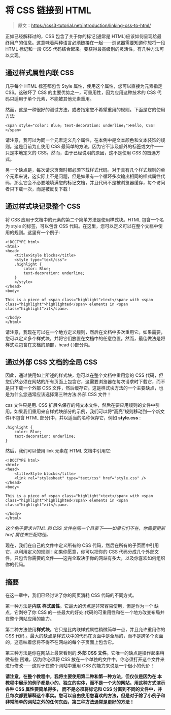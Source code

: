 # 将 CSS 链接到 HTML

> 原文：<https://css3-tutorial.net/introduction/linking-css-to-html/>

正如已经解释过的，CSS 包含了关于你的标记(通常是 HTML)应该如何呈现给最终用户的信息。这意味着两种语言必须链接在一起——浏览器需要知道你想将一段 HTML 标记和一段 CSS 代码结合起来。要获得最高级别的灵活性，有几种方法可以实现。

## 通过样式属性内联 CSS

几乎每个 HTML 标签都包含 Style 属性，使用这个属性，您可以直接为元素指定 CSS。这破坏了 CSS 的主要优势之一，可重用性，因为应用这种技术的 CSS 代码只适用于单个元素，不能被其他元素重用。

然而，这是一种很好的测试方法，或者指定您不希望重用的规则。下面是它的使用方法:

```
<span style="color: Blue; text-decoration: underline;">Hello, CSS!</span>
```

请注意，我可以为同一个元素定义几个属性，在本例中是文本颜色和文本装饰的规则。这是目前为止使用 CSS 最简单的方法，因为它不涉及额外的标签或文件——只是本地定义的 CSS。然而，由于已经说明的原因，这不是使用 CSS 的首选方式。

<input type="hidden" name="IL_IN_ARTICLE">

另一个缺点是，每次请求页面时都必须下载样式代码。对于具有几个样式规则的单个元素来说，这实际上不是问题，但是如果有一个循环多次输出相同的样式属性代码，那么它会不必要地填满您的标记文档，并且代码不是被浏览器缓存，每个访问者只下载一次，而是被反复下载！

## 通过样式块记录整个 CSS

将 CSS 应用于文档中的元素的第二个简单方法是使用样式块。HTML 包含一个名为 style 的标签，可以包含 CSS 代码。在这里，您可以定义可以在整个文档中使用的规则。这里有一个例子:

```
<!DOCTYPE html>
<html>
<head>
	<title>Style blocks</title>
	<style type="text/css">
	.highlight {
		color: Blue;
		text-decoration: underline;
	}
	</style>
</head>
<body>

This is a piece of <span class="highlight">text</span> with <span class="highlight">highlighted</span> elements in <span class="highlight">it</span>.

</body>
</html>
```

请注意，我现在可以在一个地方定义规则，然后在文档中多次重用它。如果需要，您可以定义多个样式块，并将它们放置在文档中的任意位置。然而，最佳做法是将样式块包含在文档的顶部，head ( )部分内。

## 通过外部 CSS 文档的全局 CSS

因此，通过使用如上所述的样式块，您可以在整个文档中重用您的 CSS 代码，但您仍然必须在网站的所有页面上包含它，这需要浏览器在每次请求时下载它，而不是只下载一个外部 CSS 文件，然后缓存它。这是样式块方法的一个主要缺点，也是为什么您通常应该选择第三种方法:外部 CSS 文件！

css 文件只是用. CSS 扩展名保存的纯文本文件，然后在要应用规则的文件中引用。如果我们重用来自样式块部分的示例，我们可以将“高亮”规则移动到一个新文件(不包含 HTML 部分)中，并以适当的名称保存它，例如 **style.css** :

```
.highlight {
	color: Blue;
	text-decoration: underline;
}
```

然后，我们可以使用 link 元素在 HTML 文档中引用它:

```
<!DOCTYPE html>
<html>
<head>
	<title>Style blocks</title>
	<link rel="stylesheet" type="text/css" href="style.css" />
</head>
<body>

This is a piece of <span class="highlight">text</span> with <span class="highlight">highlighted</span> elements in <span class="highlight">it</span>.

</body>
</html>
```

*这个例子要求 HTML 和 CSS 文件在同一个目录下——如果它们不在，你需要更新 href 属性来匹配路径。*

现在，我们在自己的文件中定义所有的 CSS 代码，然后在所有的子页面中引用它，以利用定义的规则！如果你愿意，你可以把你的 CSS 代码分成几个外部文件，只包含你需要的文件——这完全取决于你的网站有多大，以及你喜欢如何组织你的代码。

## 摘要

在这一章中，我们已经讨论了你的网页消耗 CSS 代码的不同方式。

第一种方法是**内联** **样式属性**。它最大的优点是非常容易使用，但是作为一个 缺点，它剥夺了你 CSS 的一些最大的好处:代码的可重用性和在一个地方改变布局并在整个网站应用的能力。

第二种方法使用**样式块**。它只是比内联样式属性稍微简单一点，并且允许重用你的 CSS 代码 。最大的缺点是样式块中的代码在页面中是全局的，而不是跨多个页面的，这意味着您将不得不在网站的每个子页面上包含它。

第三种方法是你在网站上最常看到的:**外部 CSS 文件**。它唯一的缺点是操作起来稍微有些 困难，因为你必须将 CSS 放在一个单独的文件中，你必须打开这个文件来进行修改——这对于在整个网站中重用 CSS 的能力来说是一个很小的代价！

**请注意，在整个教程中，我将主要使用第二种和第一种方法，但仅仅是因为在 本教程中展示的例子都是小的、独立的实体，而不是一个大的网站。用这种方式演示各种 CSS 属性要简单得多， 而不是必须将标记和 CSS 分离到不同的文件中，并且每次都要解释这个事实。您可以自由使用您喜欢的方法，但是对于除了小例子和非常简单的网站之外的任何东西，第三种方法通常是更好的方法！**

* * *